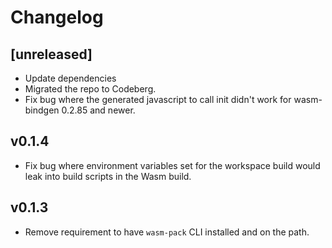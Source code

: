 Changelog
=========

## [unreleased]
- Update dependencies
- Migrated the repo to Codeberg.
- Fix bug where the generated javascript to call init didn't work for
  wasm-bindgen 0.2.85 and newer.

## v0.1.4
- Fix bug where environment variables set for the workspace build
  would leak into build scripts in the Wasm build.

## v0.1.3
- Remove requirement to have `wasm-pack` CLI installed and on the path.
